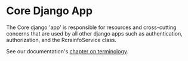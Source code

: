 # Core Django App

The Core django 'app' is responsible for resources and cross-cutting concerns that
are used by all other django apps such as authentication, authorization, and the
RcrainfoService class.

See our documentation's [chapter on terminology](https://usepa.github.io/haztrak/terminology.html).

